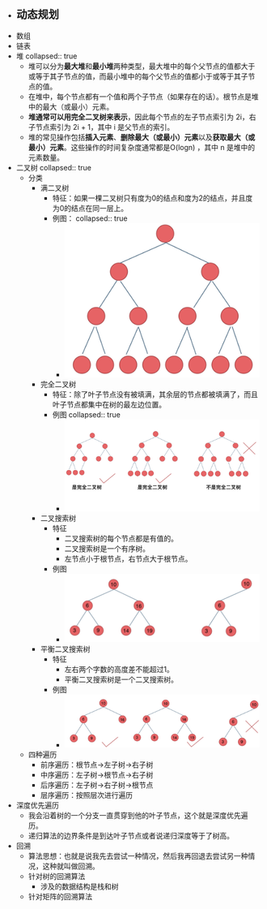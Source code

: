 - 动态规划
	-
- 数组
- 链表
- 堆
  collapsed:: true
	- 堆可以分为**最大堆**和**最小堆**两种类型，最大堆中的每个父节点的值都大于或等于其子节点的值，而最小堆中的每个父节点的值都小于或等于其子节点的值。
	- 在堆中，每个节点都有一个值和两个子节点（如果存在的话）。根节点是堆中的最大（或最小）元素。
	- **堆通常可以用完全二叉树来表示**，因此每个节点的左子节点索引为 2i，右子节点索引为 2i + 1，其中 i 是父节点的索引。
	- 堆的常见操作包括**插入元素**、**删除最大（或最小）元素**以及**获取最大（或最小）元素**。这些操作的时间复杂度通常都是O(logn) ，其中 n 是堆中的元素数量。
- 二叉树
  collapsed:: true
	- 分类
		- 满二叉树
			- 特征：如果一棵二叉树只有度为0的结点和度为2的结点，并且度为0的结点在同一层上。
			- 例图：
			  collapsed:: true
				- ![满二叉树.png](../assets/满二叉树_1713101135945_0.png)
		- 完全二叉树
			- 特征：除了叶子节点没有被填满，其余层的节点都被填满了，而且叶子节点都集中在树的最左边位置。
			- 例图
			  collapsed:: true
				- ![完全二叉树.png](../assets/完全二叉树_1713101180069_0.png)
		- 二叉搜索树
			- 特征
				- 二叉搜索树的每个节点都是有值的。
				- 二叉搜索树是一个有序树。
				- 左节点小于根节点，右节点大于根节点。
			- 例图
				- ![二叉搜索树.png](../assets/二叉搜索树_1713101298758_0.png)
		- 平衡二叉搜索树
			- 特征
				- 左右两个字数的高度差不能超过1。
				- 平衡二叉搜索树是一个二叉搜索树。
			- 例图
				- ![平衡二叉搜索树.png](../assets/平衡二叉搜索树_1713101478665_0.png)
	- 四种遍历
		- 前序遍历：根节点->左子树->右子树
		- 中序遍历：左子树->根节点->右子树
		- 后序遍历：左子树->右子树->根节点
		- 层序遍历：按照层次进行遍历
- 深度优先遍历
	- 我会沿着树的一个分支一直贯穿到他的叶子节点，这个就是深度优先遍历。
	- 递归算法的边界条件是到达叶子节点或者说递归深度等于了树高。
- 回溯
	- 算法思想：也就是说我先去尝试一种情况，然后我再回退去尝试另一种情况，这种就叫做回溯。
	- 针对树的回溯算法
		- 涉及的数据结构是栈和树
	- 针对矩阵的回溯算法